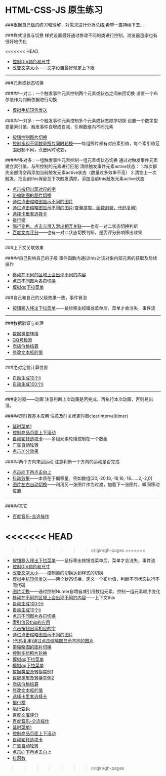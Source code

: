 # HTML-CSS-JS 原生练习
###根据自己做的练习和理解，对需求进行分析总结,希望一直持续下去...


###样式设置与切换
样式设置最好通过修改不同的类进行控制，浏览器渲染也有很好地优化

<<<<<<< HEAD
* [控制DIV颜色和尺寸](http://peng2014.github.io/HTML-CSS-JS/JS-Basic/2.控制DIV颜色和尺寸.html)
* [改变文字大小](http://peng2014.github.io/HTML-CSS-JS/JS-Basic/3.改变文字大小.html)——文字设置最好规定上下限


*************************************************************************************************************************************

###元素或状态切换

#####一对二 : 一个触发事件元素控制两个元素或状态之间来回切换
设置一个布尔值作为判断依据进行切换

* [模拟手机短信发送](http://peng2014.github.io/HTML-CSS-JS/JS-Basic/4.模拟手机短信发送.html)


#####一对多 : 一个触发事件元素控制多个元素或状态顺序切换
设置一个数字型变量索引值，触发事件自增或自减，引用数组内不同元素

* [按钮控制图片切换](http://peng2014.github.io/HTML-CSS-JS/JS-Basic/5.图片切换.html)
* [控制多组不同数量照片同时轮换](http://peng2014.github.io/HTML-CSS-JS/JS-Basic/12.控制多组照片轮换.html)——每组照片都有对应索引值，每个索引值范围限制不同，点击同时改变，


#####多对多 : 一组触发事件元素控制一组元素或状态切换
通过对触发事件元素建立索引值，与所控制的元素进行匹配
清除触发事件元素active状态：
1.每次都先全部清空再添加当前触发元素active状态（数量过多效率不高）
2.清空上一次触发，把当前this保留至下次触发清除，添加当前this触发元素active状态

* [点击按钮出现对应的字](http://peng2014.github.io/HTML-CSS-JS/JS-Basic/9.索引值及this的应用_点击按钮出现相应的字.html)
* [带缩略图的图片切换](http://peng2014.github.io/HTML-CSS-JS/JS-Basic/11.带缩略图的图片切换.html)
* [通过点击缩略图显示不同的图片](http://peng2014.github.io/HTML-CSS-JS/JS-Basic/10.通过点击缩略图显示不同的图片.html)
* [通过点击缩略图显示不同的图片(变量提取，函数封装，代码复用)](http://peng2014.github.io/HTML-CSS-JS/JS-Basic/15代码复用.通过点击缩略图显示不同的图片.html)
* [选择卡里套选择卡](http://peng2014.github.io/HTML-CSS-JS/JS-Basic/18.选择卡里套选择卡.html)
* [排行榜](http://peng2014.github.io/HTML-CSS-JS/JS-Basic/19.排行榜.html)
* [隔行变色，点击与滑入滑出相互关联](http://peng2014.github.io/HTML-CSS-JS/JS-Basic/21.隔行变色.html)——也有一对二状态切换判断
* [百度文库评分](http://peng2014.github.io/HTML-CSS-JS/JS-Basic/22.百度文库评分.html)——也有一对二状态切换判断，是否评分影响移出效果

********************************************************************************************************************

###上下文关联效果

#####自己影响自己的子级
事件函数内通过this对该对象内部元素的获取及后续操作

* [移动在不同的区域上会出现不同的内容](http://peng2014.github.io/HTML-CSS-JS/JS-Basic/6.this的应用.html)
* [点击不同图片各自切换](http://peng2014.github.io/HTML-CSS-JS/JS-Basic/8.点击不同图片各自切换.html)
* [模拟qq下拉菜单](http://peng2014.github.io/HTML-CSS-JS/JS-Basic/13.模拟qq下拉菜单.html)



###自己和自己的父级效果一致，事件冒泡

* [按钮移入移出下拉菜单](http://peng2014.github.io/HTML-CSS-JS/JS-Basic/1.%E6%8C%89%E9%92%AEonmouseover.html)——鼠标移出按钮或菜单后，菜单才会消失，事件流






********************************************************************************************************************

###数据验证与处理


* [数据类型转换](http://peng2014.github.io/HTML-CSS-JS/JS-Basic/14.数据类型及转换实例.html)
* [QQ号检测](http://peng2014.github.io/HTML-CSS-JS/JS-Basic/14.1数据类型及转换实例2.html)
* [商店价格结算](http://peng2014.github.io/HTML-CSS-JS/JS-Basic/16.商店价格结算.html)
* [修改文本框的值](http://peng2014.github.io/HTML-CSS-JS/JS-Basic/17.修改文本框的值.html)




********************************************************************************************************************

###绝对定位计算位置

* [自动生成10个li](http://peng2014.github.io/HTML-CSS-JS/JS-Basic/7.自动生成10个li.html)
* [自动生成100个li](http://peng2014.github.io/HTML-CSS-JS/JS-Basic/7.1自动生成100个li.html)










********************************************************************************************************************

###定时器——动画
注意判断上次动画是否完成，再执行本次动画，否则易出错。

#####定时器基本应用
注意及时关闭定时器clearInterval(timer)

* [延时菜单1](http://peng2014.github.io/HTML-CSS-JS/JS-Basic/24.延时菜单1.html)
* [控制商品页面上下滚动](http://peng2014.github.io/HTML-CSS-JS/JS-Basic/25.控制商品页面上下滚动.html)
* [自动轮转选项卡](http://peng2014.github.io/HTML-CSS-JS/JS-Basic/26.自动轮转选项卡.html)——多组元素轮播控制在一个数组
* [广告自动轮转](http://peng2014.github.io/HTML-CSS-JS/JS-Basic/27.广告自动轮转.html)
* [点击加分效果](http://peng2014.github.io/HTML-CSS-JS/JS-Basic/30.点击加分效果.html)


#####两个方向来回运动
注意判断一个方向的运动是否完成

* [点击向下再点击向上](http://peng2014.github.io/HTML-CSS-JS/JS-Basic/28.点击向下再点击向上.html)
* [抖动效果](http://peng2014.github.io/HTML-CSS-JS/JS-Basic/29.抖函数.html)——本质在于偏移量，例如数组[20,-20,18,-18,16,-16......2,-2,0]
* [图片左右自动切换](http://peng2014.github.io/HTML-CSS-JS/JS-Basic/30.点击加分效果.html)——利用另一张图片作为过渡，加载下一张图片，瞬间移动位置









********************************************************************************************************************
#####其它
* [百度音乐-全选操作](http://peng2014.github.io/HTML-CSS-JS/JS-Basic/23.百度音乐-全选操作.html)




<<<<<<< HEAD
=======

>>>>>>> origin/gh-pages
=======
* [按钮移入移出下拉菜单](http://peng2014.github.io/HTML-CSS-JS/JS-Basic/1.%E6%8C%89%E9%92%AEonmouseover.html)——鼠标移出按钮或菜单后，菜单才会消失，事件流
* [控制DIV颜色和尺寸](http://peng2014.github.io/HTML-CSS-JS/JS-Basic/2.控制DIV颜色和尺寸.html)
* [改变文字大小](http://peng2014.github.io/HTML-CSS-JS/JS-Basic/3.改变文字大小.html)——控制类的切换达到样式的切换
* [模拟手机短信发送](http://peng2014.github.io/HTML-CSS-JS/JS-Basic/4.模拟手机短信发送.html)——两个状态切换，定义一个布尔值，判断不同状态执行不同代码
* [图片切换](http://peng2014.github.io/HTML-CSS-JS/JS-Basic/5.图片切换.html)——通过控制Numer自增自减引用数组元素，控制一组元素顺序变化
* [移动在不同的区域上会出现不同的内容](http://peng2014.github.io/HTML-CSS-JS/JS-Basic/6.this的应用.html)——上下文this
* [自动生成100个li](http://peng2014.github.io/HTML-CSS-JS/JS-Basic/7.1自动生成100个li.html)
* [自动生成10个li](http://peng2014.github.io/HTML-CSS-JS/JS-Basic/7.自动生成10个li.html)
* [点击不同图片各自切换](http://peng2014.github.io/HTML-CSS-JS/JS-Basic/8.点击不同图片各自切换.html)
* [索引值及this的应用](http://peng2014.github.io/HTML-CSS-JS/JS-Basic/9.索引值及this的应用.html)
* [点击按钮出现相应的字](http://peng2014.github.io/HTML-CSS-JS/JS-Basic/9.索引值及this的应用_点击按钮出现相应的字.html)
* [通过点击缩略图显示不同的图片](http://peng2014.github.io/HTML-CSS-JS/JS-Basic/10.通过点击缩略图显示不同的图片.html)
* [(代码复用)通过点击缩略图显示不同的图片](http://peng2014.github.io/HTML-CSS-JS/JS-Basic/15(代码复用).通过点击缩略图显示不同的图片.html)
* [带缩略图的图片切换](http://peng2014.github.io/HTML-CSS-JS/JS-Basic/11.带缩略图的图片切换.html)
* [控制多组照片轮换](http://peng2014.github.io/HTML-CSS-JS/JS-Basic/12.控制多组照片轮换.html)
* [模拟qq下拉菜单](http://peng2014.github.io/HTML-CSS-JS/JS-Basic/13.模拟qq下拉菜单.html)
* [模拟qq下拉菜单](http://peng2014.github.io/HTML-CSS-JS/JS-Basic/13.模拟qq下拉菜单.html)
* [数据类型及转换实例1](http://peng2014.github.io/HTML-CSS-JS/JS-Basic/14.数据类型及转换实例.html)
* [数据类型及转换实例2](http://peng2014.github.io/HTML-CSS-JS/JS-Basic/14.1数据类型及转换实例2.html)
* [商店价格结算](http://peng2014.github.io/HTML-CSS-JS/JS-Basic/16.商店价格结算.html)
* [修改文本框的值](http://peng2014.github.io/HTML-CSS-JS/JS-Basic/17.修改文本框的值.html)
* [选择卡里套选择卡](http://peng2014.github.io/HTML-CSS-JS/JS-Basic/18.选择卡里套选择卡.html)
* [排行榜](http://peng2014.github.io/HTML-CSS-JS/JS-Basic/19.排行榜.html)
* [隔行变色](http://peng2014.github.io/HTML-CSS-JS/JS-Basic/21.隔行变色.html)
* [百度文库评分](http://peng2014.github.io/HTML-CSS-JS/JS-Basic/22.百度文库评分.html)
* [百度音乐-全选操作](http://peng2014.github.io/HTML-CSS-JS/JS-Basic/23.百度音乐-全选操作.html)
* [延时菜单1](http://peng2014.github.io/HTML-CSS-JS/JS-Basic/24.延时菜单1.html)
* [控制商品页面上下滚动](http://peng2014.github.io/HTML-CSS-JS/JS-Basic/25.控制商品页面上下滚动.html)
* [自动轮转选项卡](http://peng2014.github.io/HTML-CSS-JS/JS-Basic/26.自动轮转选项卡.html)
* [广告自动轮转](http://peng2014.github.io/HTML-CSS-JS/JS-Basic/27.广告自动轮转.html)
* [点击向下再点击向上](http://peng2014.github.io/HTML-CSS-JS/JS-Basic/28.点击向下再点击向上.html)
* [抖函数](http://peng2014.github.io/HTML-CSS-JS/JS-Basic/29.抖函数.html)

>>>>>>> origin/gh-pages
